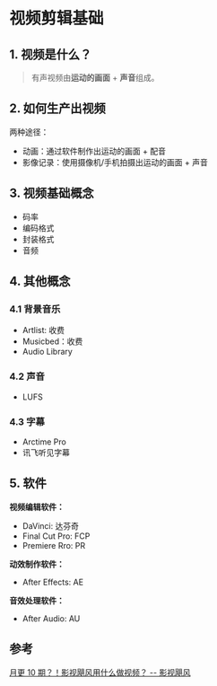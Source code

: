 # 视频剪辑基础

## 1. 视频是什么？

> 有声视频由**运动的画面** + **声音**组成。

## 2. 如何生产出视频

两种途径：

- 动画：通过软件制作出运动的画面 + 配音
- 影像记录：使用摄像机/手机拍摄出运动的画面 + 声音

## 3. 视频基础概念

- 码率
- 编码格式
- 封装格式
- 音频

## 4. 其他概念

### 4.1 背景音乐

- Artlist: 收费
- Musicbed：收费
- Audio Library

### 4.2 声音

- LUFS

### 4.3 字幕

- Arctime Pro
- 讯飞听见字幕

## 5. 软件

**视频编辑软件：**

- DaVinci: 达芬奇
- Final Cut Pro: FCP
- Premiere Rro: PR

**动效制作软件：**

- After Effects: AE

**音效处理软件：**

- After Audio: AU

## 参考

[月更 10 期？！影视飓风用什么做视频？ -- 影视飓风](https://www.youtube.com/watch?v=QfOzAdUN6FM)
